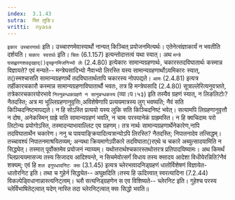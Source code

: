 ```yaml
---
index:  3.1.43
sutra:  च्लि लुङि॥
vritti:  nyasa
---
```


`इकार उच्चारणार्थः` इति। उच्चारणमेवास्यार्थो नान्यत् किञ्चित् प्रयोजनमित्यर्थः। एतेनेत्संज्ञाकार्यं न भवतीति दर्शयति। `चकारः स्वरार्थः` इति। `चितः` (6.1.157) इत्यन्तोदात्तत्वं यथा स्यात्। अथ `मन्त्रे घसह्वरणशववृदहाद्()वृच्कृगमिजनिभ्यो लेः` (2.4.80) इत्येकारः सामान्यग्रहणार्थः, चकारस्तदविघातार्थः कस्मान्न विज्ञायते? एवं मन्यते-- मन्त्रेघसादिभ्यो नैवाभ्यो लिरस्ति यस्य सामान्यग्रहणार्थोऽयमिकारः स्यात्, त()स्मश्चासति सामान्यग्रहणार्थे तदविघातार्थतापि चकारस्य नोपपद्यते। `आमः` (2.4.81) इत्यत्र तर्हीकारचकारौ कस्मान्न सामान्यग्रहणाविघातार्थौ भवतः, तत्र हि मन्त्रेघसादि (2.4.80) सूत्राल्लेरित्यनुवत्र्तते, तत्रेकारचकारयोरभावे `निरनुबन्धकग्रहणे न सानुबन्धकस्य` (व्या।प।५३) इति तस्यैव ग्रहणं स्यात्, न लिङलिटोः? नैतदस्ति; अत्र मा भूल्लिग्रहणानुवृत्तिः,अविशेषेणापि प्रत्ययमात्रस्य लुग् भवष्यति; नैवं सति किञ्चिदनिष्टमापद्यते। न हि सोऽस्ति प्रत्ययो यस्य लुकि सति किञ्चिदनिष्टं भवेत्। सत्यामपि लिग्रहणानुवृत्तौ न दोषः, अनेकस्मिन् ग्राह्रे सति सामान्यग्रहणं भवति, न चामः परस्यानेकं ग्राह्रमस्ति। न हि क्वचिदामः परो लिटोन्यः प्रयोगोऽस्ति, तस्मादन्याभावाल्लिट एव ग्रहणम्। तत्र नार्थः सामान्यग्रहणार्थेनेकारेण,नापि तदविघातार्थेन चकारेण। ननु च पावयाङ्क्रियादित्यत्रान्योऽपि लिरस्ति? नैतदस्ति; निपातनादेव तत्सिद्धम्।तच्चावश्यं निपातनमाश्रयितव्यम्; अन्यथा क्रियमाणेऽपीकारे तदविघाता()रएथे च चकारे अब्युत्सादयामिति न सिद्ध्येत्। तस्मात् पूर्वोक्तमेव प्रयोजनं न्याय्यम्। यथोत्तरार्थश्चकारस्तथोत्तरत्र प्रतिपादयिष्यामः।
अथ किमर्थं च्लिप्रत्ययमासज्य तस्य सिजादय आदिश्यन्ते, न सिचमेवोत्सर्गं विधाय तस्य क्सादय आदेशा विधीयेरन्निति?नैवं शक्यम्; एवं हि `शल इगुपधादनिटः क्सः` (3.1.45) इत्यत्र च्लेरभावादनिड्ग्रहणं धातोर्विशेषणं विज्ञायेत- धातोरनिट इति। तथा च गुहेर्न सिद्ध्येत-- अघुक्षदिति।तस्य हि ऊदित्त्वात् स्वरत्यादिना (7.2.44) विकल्पेड्विधानान्नास्त्यनिट्त्वम्। च्लौ सत्यनिड्ग्रहणेन स एव विशिष्यते-- च्लेरनिट इति। गुहेश्च परस्य च्लेर्विभाषितेट्त्वात् यदेण् नास्ति तदा च्लेरनिट्त्वात् क्सः सिद्धो भवति॥
